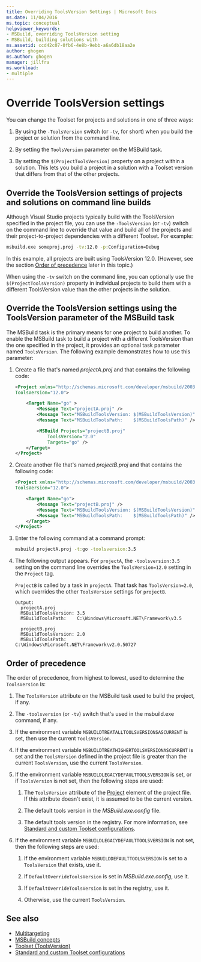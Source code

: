 ```yaml
---
title: Overriding ToolsVersion Settings | Microsoft Docs
ms.date: 11/04/2016
ms.topic: conceptual
helpviewer_keywords:
- MSBuild, overriding ToolsVersion setting
- MSBuild, building solutions with
ms.assetid: ccd42c07-0fb6-4e8b-9ebb-a6a6db18aa2e
author: ghogen
ms.author: ghogen
manager: jillfra
ms.workload:
- multiple
---
```

# Override ToolsVersion settings
You can change the Toolset for projects and solutions in one of three ways:

1. By using the `-ToolsVersion` switch (or `-tv`, for short) when you build the project or solution from the command line.

2. By setting the `ToolsVersion` parameter on the MSBuild task.

3. By setting the `$(ProjectToolsVersion)` property on a project within a solution. This lets you build a project in a solution with a Toolset version that differs from that of the other projects.

## Override the ToolsVersion settings of projects and solutions on command line builds
 Although Visual Studio projects typically build with the ToolsVersion specified in the project file, you can use the `-ToolsVersion` (or `-tv`) switch on the command line to override that value and build all of the projects and their project-to-project dependencies with a different Toolset. For example:

```cmd
msbuild.exe someproj.proj -tv:12.0 -p:Configuration=Debug
```

 In this example, all projects are built using ToolsVersion 12.0. (However, see the section [Order of precedence](#order-of-precedence) later in this topic.)

 When using the `-tv` switch on the command line, you can optionally use the `$(ProjectToolsVersion)` property in individual projects to build them with a different ToolsVersion value than the other projects in the solution.

## Override the ToolsVersion settings using the ToolsVersion parameter of the MSBuild task
 The MSBuild task is the primary means for one project to build another. To enable the MSBuild task to build a project with a different ToolsVersion than the one specified in the project, it provides an optional task parameter named `ToolsVersion`. The following example demonstrates how to use this parameter:

1. Create a file that's named *projectA.proj* and that contains the following code:

    ```xml
    <Project xmlns="http://schemas.microsoft.com/developer/msbuild/2003"
    ToolsVersion="12.0">

        <Target Name="go" >
            <Message Text="projectA.proj" />
            <Message Text="MSBuildToolsVersion: $(MSBuildToolsVersion)" />
            <Message Text="MSBuildToolsPath:    $(MSBuildToolsPath)" />

            <MSBuild Projects="projectB.proj"
                ToolsVersion="2.0"
                Targets="go" />
        </Target>
    </Project>
    ```

2. Create another file that's named *projectB.proj* and that contains the following code:

    ```xml
    <Project xmlns="http://schemas.microsoft.com/developer/msbuild/2003"
    ToolsVersion="12.0">

        <Target Name="go">
            <Message Text="projectB.proj" />
            <Message Text="MSBuildToolsVersion: $(MSBuildToolsVersion)" />
            <Message Text="MSBuildToolsPath:    $(MSBuildToolsPath)" />
        </Target>
    </Project>
    ```

3. Enter the following command at a command prompt:

    ```cmd
    msbuild projectA.proj -t:go -toolsversion:3.5
    ```

4. The following output appears. For `projectA`, the `-toolsversion:3.5` setting on the command line overrides the `ToolsVersion=12.0` setting in the `Project` tag.

     `ProjectB` is called by a task in `projectA`. That task has `ToolsVersion=2.0`, which overrides the other `ToolsVersion` settings for `projectB`.

    ```
    Output:
      projectA.proj
      MSBuildToolsVersion: 3.5
      MSBuildToolsPath:    C:\Windows\Microsoft.NET\Framework\v3.5

      projectB.proj
      MSBuildToolsVersion: 2.0
      MSBuildToolsPath:    C:\Windows\Microsoft.NET\Framework\v2.0.50727
    ```

## Order of precedence
 The order of precedence, from highest to lowest, used to determine the `ToolsVersion` is:

1. The `ToolsVersion` attribute on the MSBuild task used to build the project, if any.

2. The `-toolsversion` (or `-tv`) switch that's used in the msbuild.exe command, if any.

3. If the environment variable `MSBUILDTREATALLTOOLSVERSIONSASCURRENT` is set, then use the current `ToolsVersion`.

4. If the environment variable `MSBUILDTREATHIGHERTOOLSVERSIONASCURRENT` is set and the `ToolsVersion` defined in the project file is greater than the current `ToolsVersion`, use the current `ToolsVersion`.

5. If the environment variable `MSBUILDLEGACYDEFAULTTOOLSVERSION` is set, or if `ToolsVersion` is not set, then the following steps are used:

    1. The `ToolsVersion` attribute of the [Project](../msbuild/project-element-msbuild.md) element of the project file. If this attribute doesn't exist, it is assumed to be the current version.

    2. The default tools version in the *MSBuild.exe.config* file.

    3. The default tools version in the registry. For more information, see [Standard and custom Toolset configurations](../msbuild/standard-and-custom-toolset-configurations.md).

6. If the environment variable `MSBUILDLEGACYDEFAULTTOOLSVERSION` is not set, then the following steps are used:

    1. If the environment variable `MSBUILDDEFAULTTOOLSVERSION` is set to a `ToolsVersion` that exists, use it.

    2. If `DefaultOverrideToolsVersion` is set in *MSBuild.exe.config*, use it.

    3. If `DefaultOverrideToolsVersion` is set in the registry, use it.

    4. Otherwise, use the current `ToolsVersion`.

## See also
- [Multitargeting](../msbuild/msbuild-multitargeting-overview.md)
- [MSBuild concepts](../msbuild/msbuild-concepts.md)
- [Toolset (ToolsVersion)](../msbuild/msbuild-toolset-toolsversion.md)
- [Standard and custom Toolset configurations](../msbuild/standard-and-custom-toolset-configurations.md)
